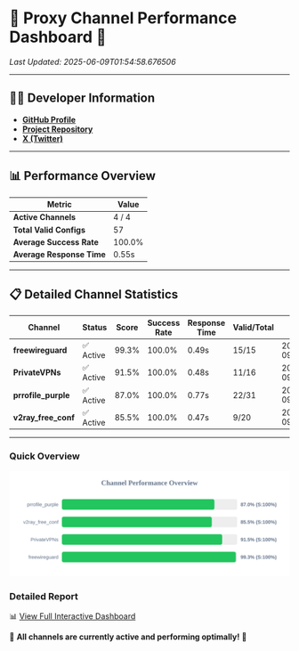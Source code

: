 # 🌟 Proxy Channel Performance Dashboard 🌟

_Last Updated: 2025-06-09T01:54:58.676506_

---

## 👩‍💻 Developer Information

- **[GitHub Profile](https://github.com/4n0nymou3)**  
- **[Project Repository](https://github.com/4n0nymou3/multi-proxy-config-fetcher)**  
- **[X (Twitter)](https://x.com/4n0nymou3)**  

---

## 📊 Performance Overview

| Metric                | Value       |
|-----------------------|-------------|
| **Active Channels**   | 4 / 4       |
| **Total Valid Configs** | 57          |
| **Average Success Rate** | 100.0%      |
| **Average Response Time** | 0.55s       |

---

## 📋 Detailed Channel Statistics

| Channel          | Status     | Score  | Success Rate | Response Time | Valid/Total | Last Success               |
|------------------|------------|--------|--------------|---------------|-------------|----------------------------|
| **freewireguard**  | ✅ Active  | 99.3%  | 100.0% | 0.49s         | 15/15       | 2025-06-09T01:54:58.674733 |
| **PrivateVPNs**  | ✅ Active  | 91.5%  | 100.0% | 0.48s         | 11/16       | 2025-06-09T01:54:58.153910 |
| **prrofile_purple**  | ✅ Active  | 87.0%  | 100.0% | 0.77s         | 22/31       | 2025-06-09T01:54:57.126959 |
| **v2ray_free_conf**  | ✅ Active  | 85.5%  | 100.0% | 0.47s         | 9/20       | 2025-06-09T01:54:57.638473 |

---

### Quick Overview
<div align="center">
  <a href="https://raw.githubusercontent.com/nullluser/NullRepo/refs/heads/main/assets/channel_stats_chart.svg">
    <img src="https://raw.githubusercontent.com/nullluser/NullRepo/refs/heads/main/assets/channel_stats_chart.svg" alt="Source Performance Statistics" width="800">
  </a>
</div>

### Detailed Report
📊 [View Full Interactive Dashboard](https://htmlpreview.github.io/?https://github.com/nullluser/NullRepo/blob/main/assets/performance_report.html)

🎉 **All channels are currently active and performing optimally!** 🎉
